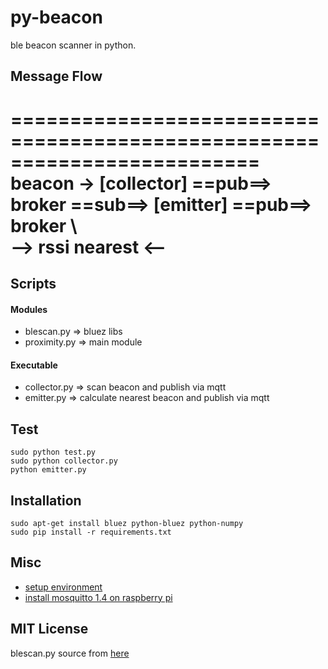# py-beacon
ble beacon scanner in python.

## Message Flow
=========================================================================
beacon -> [collector] ==pub==> broker ==sub==> [emitter] ==pub==> broker
                                 \                                 \
                                  --> rssi               nearest <--
=========================================================================

## Scripts

#### Modules
- blescan.py   => bluez libs
- proximity.py => main module

#### Executable
- collector.py => scan beacon and publish via mqtt 
- emitter.py   => calculate nearest beacon and publish via mqtt

## Test
    sudo python test.py
    sudo python collector.py
    python emitter.py

## Installation
	sudo apt-get install bluez python-bluez python-numpy
    sudo pip install -r requirements.txt

## Misc
- [setup environment](https://gist.github.com/taka-wang/29433180cc8affcde3b2)
- [install mosquitto 1.4 on raspberry pi](https://gist.github.com/taka-wang/1c47cde3e4c9c2d83156)

## MIT License
blescan.py source from [here](https://github.com/switchdoclabs/iBeacon-Scanner-.git)